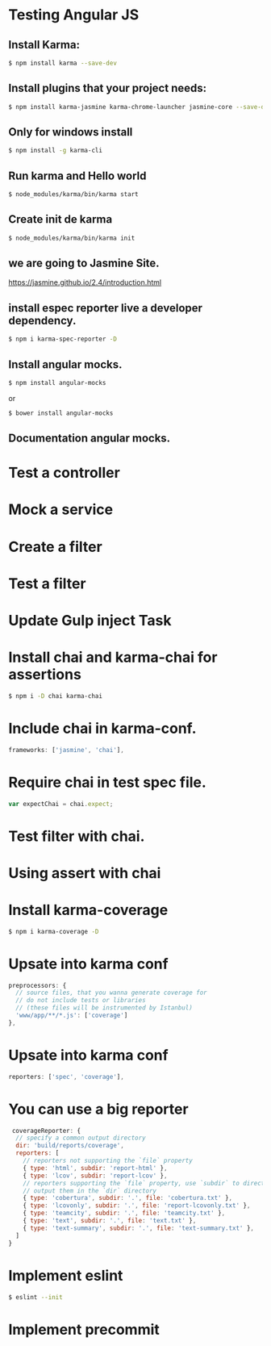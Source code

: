 # Testing Angular JS

## Install Karma:
```bash
$ npm install karma --save-dev
```
## Install plugins that your project needs:
```bash
$ npm install karma-jasmine karma-chrome-launcher jasmine-core --save-dev
```

## Only for windows install

```bash
$ npm install -g karma-cli
```

## Run karma and Hello world

```bash
$ node_modules/karma/bin/karma start
```

## Create init de karma

```bash
$ node_modules/karma/bin/karma init
```

## we are going to Jasmine Site.

https://jasmine.github.io/2.4/introduction.html

## install espec reporter live a developer dependency.

```bash
$ npm i karma-spec-reporter -D
```

## Install angular mocks.

```bash
$ npm install angular-mocks
```

or

```bash
$ bower install angular-mocks
```

## Documentation angular mocks.

# Test a controller
# Mock a service
# Create a filter
# Test a filter
# Update Gulp inject Task
# Install chai and karma-chai for assertions

```bash
$ npm i -D chai karma-chai
```

# Include chai in karma-conf.
```js
frameworks: ['jasmine', 'chai'],
```

# Require chai in test spec file.
```js
var expectChai = chai.expect;
```

# Test filter with chai.

# Using assert with chai

# Install karma-coverage
```bash
$ npm i karma-coverage -D
```

# Upsate into karma conf
```js
preprocessors: {
  // source files, that you wanna generate coverage for
  // do not include tests or libraries
  // (these files will be instrumented by Istanbul)
  'www/app/**/*.js': ['coverage']
},
```

# Upsate into karma conf
```js
reporters: ['spec', 'coverage'],
```

# You can use a big reporter

```js
 coverageReporter: {
  // specify a common output directory
  dir: 'build/reports/coverage',
  reporters: [
    // reporters not supporting the `file` property
    { type: 'html', subdir: 'report-html' },
    { type: 'lcov', subdir: 'report-lcov' },
    // reporters supporting the `file` property, use `subdir` to directly
    // output them in the `dir` directory
    { type: 'cobertura', subdir: '.', file: 'cobertura.txt' },
    { type: 'lcovonly', subdir: '.', file: 'report-lcovonly.txt' },
    { type: 'teamcity', subdir: '.', file: 'teamcity.txt' },
    { type: 'text', subdir: '.', file: 'text.txt' },
    { type: 'text-summary', subdir: '.', file: 'text-summary.txt' },
  ]
}
```

# Implement eslint

```bash
$ eslint --init 
```


# Implement precommit




